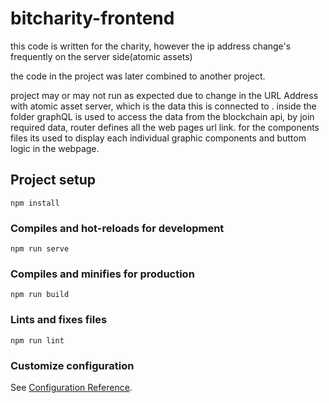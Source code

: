 # bitcharity-frontend
this code is written for the charity, however the ip address change's frequently on the server side(atomic assets)

the code in the project was later combined to another project. 

project may or may not run as expected due to change in the URL Address with atomic asset server, which is the data this is connected to . inside the folder graphQL is used to access the data from the blockchain api, by join required data, router defines all the web pages url link. for the components files its used to display each individual graphic components and buttom logic in the webpage. 
## Project setup
```
npm install
```

### Compiles and hot-reloads for development
```
npm run serve
```

### Compiles and minifies for production
```
npm run build
```

### Lints and fixes files
```
npm run lint
```

### Customize configuration
See [Configuration Reference](https://cli.vuejs.org/config/).
